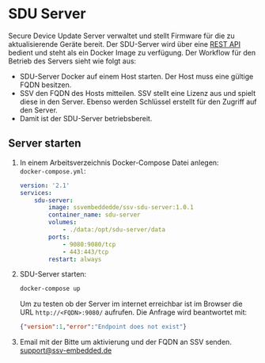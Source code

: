 # SDU Server

Secure Device Update Server verwaltet und stellt Firmware für die zu aktualisierende Geräte bereit. Der SDU-Server wird über eine [REST API](sdu-api.md) bedient und steht als ein Docker Image zu verfügung.
Der Workflow für den Betrieb des Servers sieht wie folgt aus:
- SDU-Server Docker auf einem Host starten. Der Host muss eine gültige FQDN besitzen.
- SSV den FQDN des Hosts mitteilen. SSV stellt eine Lizenz aus und spielt diese in den Server. Ebenso werden Schlüssel erstellt für den Zugriff auf den Server.
- Damit ist der SDU-Server betriebsbereit.

## Server starten
1) In einem Arbeitsverzeichnis Docker-Compose Datei anlegen:  
	`docker-compose.yml`:
	``` yaml
	version: '2.1'
	services:
		sdu-server:
			image: ssvembeddedde/ssv-sdu-server:1.0.1
			container_name: sdu-server
			volumes:
				- ./data:/opt/sdu-server/data
			ports:
				- 9080:9080/tcp
				- 443:443/tcp
			restart: always
	```
2) SDU-Server starten:
	``` bash
	docker-compose up
	```
	Um zu testen ob der Server im internet erreichbar ist im Browser die URL `http://<FQDN>:9080/` aufrufen. Die Anfrage wird beantwortet mit:
	``` json
	{"version":1,"error":"Endpoint does not exist"}
	```
3) Email mit der Bitte um aktivierung und der FQDN an SSV senden.  
[support@ssv-embedded.de](mailto:support@ssv-embedded.de)